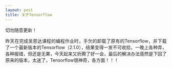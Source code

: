 ```yaml
---
layout: post
title: 关于Tensorflow
---
```

切勿随意更新！

<p style="text-align:justify;text-justify:inter-ideograph">昨天在完成吴恩达课程的编程作业时，手欠的卸载了原有的Tensorflow，并下载了一个最新版本的Tensorflow（2.1.0），结果变得一发不可收拾，一晚上各种弄，各种报错，但还是无果，今天起来又折腾了好一会，最后的解决办法竟然是下回了原来的版本，太迷了，Tensorflow很神奇，各方面！！！</p>

